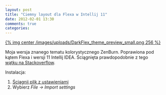 ```yaml
---
layout: post
title: "Ciemny layout dla Flexa w Intellij 11"
date: 2012-02-01 13:30
comments: true
categories: 
---
```

[{% img center /images/uploads/DarkFlex_theme_preview_small.png 256 %}](/images/uploads/DarkFlex_theme_preview.png)

Moja wersja znanego tematu kolorystycznego ZenBurn. Poprawiona pod kątem Flexa i wersji 11 Intellij IDEA. Ściągnięta prawdopodobnie z tego [wątku na Stackoverflow](http://stackoverflow.com/a/5393301/131708).

Instalacja:

1. [Ściągnij plik z ustawieniami](/upload/DarkFlex.jar)
2. Wybierz _File -> Import settings_

